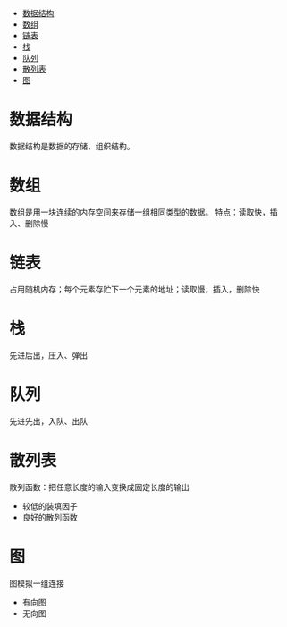 * [数据结构](#数据结构)
* [数组](#数组)
* [链表](#链表)
* [栈](#栈)
* [队列](#队列)
* [散列表](#散列表)
* [图](#图)

# 数据结构 #
数据结构是数据的存储、组织结构。

# 数组 #
数组是用一块连续的内存空间来存储一组相同类型的数据。
特点：读取快，插入、删除慢

# 链表 #
占用随机内存；每个元素存贮下一个元素的地址；读取慢，插入，删除快

# 栈 #
先进后出，压入、弹出

# 队列 # 
先进先出，入队、出队

# 散列表 #
散列函数：把任意长度的输入变换成固定长度的输出
  - 较低的装填因子
  - 良好的散列函数
# 图 #
图模拟一组连接
  - 有向图
  - 无向图